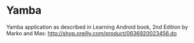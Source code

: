 Yamba
=====

Yamba application as described in Learning Android book, 2nd Edition by Marko and Mas: http://shop.oreilly.com/product/0636920023456.do

